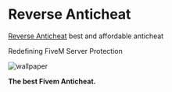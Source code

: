 # Reverse Anticheat

[Reverse Anticheat](https://portal.reverse-ac.xyz/)  best and affordable anticheat

Redefining FiveM Server Protection

![wallpaper]([https://i.imgur.com/mTyciRD.png](https://ucarecdn.com/9c0468f3-3f3c-4da7-96b5-a4a72bdc033e/b5ec579590704a809062ebcd82380ced.jpg))

**The best Fivem Anticheat.**


